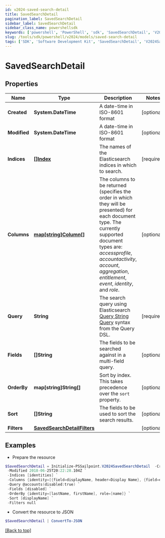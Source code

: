 ```yaml
---
id: v2024-saved-search-detail
title: SavedSearchDetail
pagination_label: SavedSearchDetail
sidebar_label: SavedSearchDetail
sidebar_class_name: powershellsdk
keywords: ['powershell', 'PowerShell', 'sdk', 'SavedSearchDetail', 'V2024SavedSearchDetail'] 
slug: /tools/sdk/powershell/v2024/models/saved-search-detail
tags: ['SDK', 'Software Development Kit', 'SavedSearchDetail', 'V2024SavedSearchDetail']
---
```



# SavedSearchDetail

## Properties

Name | Type | Description | Notes
------------ | ------------- | ------------- | -------------
**Created** | **System.DateTime** | A date-time in ISO-8601 format | [optional] 
**Modified** | **System.DateTime** | A date-time in ISO-8601 format | [optional] 
**Indices** | [**[]Index**](index) | The names of the Elasticsearch indices in which to search.  | [required]
**Columns** | [**map[string]Column[]**](https://learn.microsoft.com/en-us/powershell/module/microsoft.powershell.core/about/about_arrays?view=powershell-7.4) | The columns to be returned (specifies the order in which they will be presented) for each document type.  The currently supported document types are: _accessprofile_, _accountactivity_, _account_, _aggregation_, _entitlement_, _event_, _identity_, and _role_.  | [optional] 
**Query** | **String** | The search query using Elasticsearch [Query String Query](https://www.elastic.co/guide/en/elasticsearch/reference/5.2/query-dsl-query-string-query.html#query-string) syntax from the Query DSL.  | [required]
**Fields** | **[]String** | The fields to be searched against in a multi-field query.  | [optional] 
**OrderBy** | **map[string]String[]** | Sort by index. This takes precedence over the `sort` property.  | [optional] 
**Sort** | **[]String** | The fields to be used to sort the search results.  | [optional] 
**Filters** | [**SavedSearchDetailFilters**](saved-search-detail-filters) |  | [optional] 

## Examples

- Prepare the resource
```powershell
$SavedSearchDetail = Initialize-PSSailpoint.V2024SavedSearchDetail  -Created 2018-06-25T20:22:28.104Z `
 -Modified 2018-06-25T20:22:28.104Z `
 -Indices [identities] `
 -Columns {identity=[{field=displayName, header=Display Name}, {field=e-mail, header=Work Email}]} `
 -Query @accounts(disabled:true) `
 -Fields [disabled] `
 -OrderBy {identity=[lastName, firstName], role=[name]} `
 -Sort [displayName] `
 -Filters null
```

- Convert the resource to JSON
```powershell
$SavedSearchDetail | ConvertTo-JSON
```


[[Back to top]](#) 

